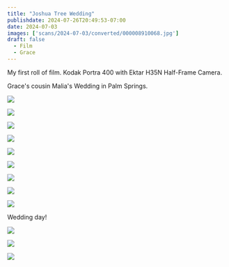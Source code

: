 ```yaml
---
title: "Joshua Tree Wedding"
publishdate: 2024-07-26T20:49:53-07:00
date: 2024-07-03
images: ['scans/2024-07-03/converted/000008910068.jpg']
draft: false
  - Film
  - Grace
---
```


My first roll of film.  Kodak Portra 400 with Ektar H35N Half-Frame Camera.

Grace's cousin Malia's Wedding in Palm Springs.

![](scans/2024-07-03/converted/000008910073.jpg)

![](scans/2024-07-03/converted/000008910070.jpg)

![](scans/2024-07-03/converted/000008910069.jpg)

![](scans/2024-07-03/converted/000008910068.jpg)

![](scans/2024-07-03/converted/000008910066.jpg)

![](scans/2024-07-03/converted/000008910064.jpg)

![](scans/2024-07-03/converted/000008910063.jpg)

![](scans/2024-07-03/converted/000008910062.jpg)

![](scans/2024-07-03/converted/000008910060.jpg)

Wedding day!

![](scans/2024-07-03/converted/000008910054.jpg)

![](scans/2024-07-03/converted/000008910052.jpg)

![](scans/2024-07-03/converted/000008910051.jpg)

